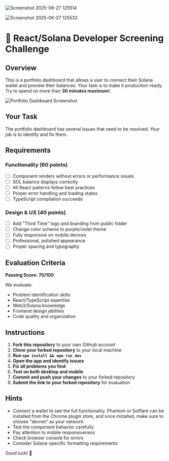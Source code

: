 
![Screenshot 2025-06-27 125514](https://github.com/user-attachments/assets/03411cc7-94cf-44bb-a0ce-df2216ea3410)






![Screenshot 2025-06-27 125532](https://github.com/user-attachments/assets/88b9e82f-06a4-488c-ba31-b7dfa8327f37)








# 🎯 React/Solana Developer Screening Challenge

## Overview

This is a portfolio dashboard that allows a user to connect their Solana wallet and preview their balances. Your task is to make it production-ready. Try to spend no more than **30 minutes maximum**!.

![Portfolio Dashboard Screenshot](./public/readme-screenshot.png)

## Your Task

The portfolio dashboard has several issues that need to be resolved. Your job is to identify and fix them.

## Requirements

### Functionality (60 points)

- [ ] Component renders without errors or performance issues
- [ ] SOL balance displays correctly
- [ ] All React patterns follow best practices
- [ ] Proper error handling and loading states
- [ ] TypeScript compilation succeeds

### Design & UX (40 points)

- [ ] Add "Third Time" logo and branding from public folder
- [ ] Change color scheme to purple/violet theme
- [ ] Fully responsive on mobile devices
- [ ] Professional, polished appearance
- [ ] Proper spacing and typography

## Evaluation Criteria

**Passing Score: 70/100**

We evaluate:

- Problem identification skills
- React/TypeScript expertise
- Web3/Solana knowledge
- Frontend design abilities
- Code quality and organization

## Instructions

1. **Fork this repository** to your own GitHub account
2. **Clone your forked repository** to your local machine
3. **Run `npm install && npm run dev`**
4. **Open the app and identify issues**
5. **Fix all problems you find**
6. **Test on both desktop and mobile**
7. **Commit and push your changes** to your forked repository
8. **Submit the link to your forked repository** for evaluation

## Hints

- Connect a wallet to see the full functionality. Phantom or Solflare can be installed from the Chrome plugin store, and once installed, make sure to choose "devnet" as your network.
- Test the component behavior carefully
- Pay attention to mobile responsiveness
- Check browser console for errors
- Consider Solana-specific formatting requirements

Good luck! 🚀
